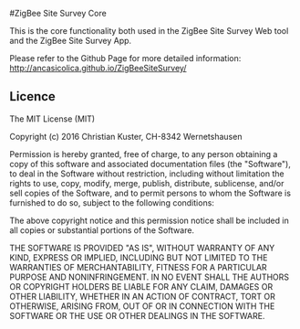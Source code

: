 #ZigBee Site Survey Core

This is the core functionality both used in the ZigBee Site Survey Web
tool and the ZigBee Site Survey App.

Please refer to the Github Page for more detailed information: http://ancasicolica.github.io/ZigBeeSiteSurvey/

## Licence
The MIT License (MIT)

Copyright (c) 2016 Christian Kuster, CH-8342 Wernetshausen

Permission is hereby granted, free of charge, to any person obtaining a copy
of this software and associated documentation files (the "Software"), to deal
in the Software without restriction, including without limitation the rights
to use, copy, modify, merge, publish, distribute, sublicense, and/or sell
copies of the Software, and to permit persons to whom the Software is
furnished to do so, subject to the following conditions:

The above copyright notice and this permission notice shall be included in all
copies or substantial portions of the Software.

THE SOFTWARE IS PROVIDED "AS IS", WITHOUT WARRANTY OF ANY KIND, EXPRESS OR
IMPLIED, INCLUDING BUT NOT LIMITED TO THE WARRANTIES OF MERCHANTABILITY,
FITNESS FOR A PARTICULAR PURPOSE AND NONINFRINGEMENT. IN NO EVENT SHALL THE
AUTHORS OR COPYRIGHT HOLDERS BE LIABLE FOR ANY CLAIM, DAMAGES OR OTHER
LIABILITY, WHETHER IN AN ACTION OF CONTRACT, TORT OR OTHERWISE, ARISING FROM,
OUT OF OR IN CONNECTION WITH THE SOFTWARE OR THE USE OR OTHER DEALINGS IN THE
SOFTWARE.

